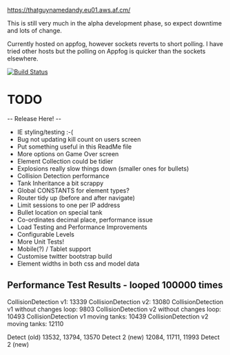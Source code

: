 https://thatguynamedandy.eu01.aws.af.cm/

This is still very much in the alpha development phase, so expect downtime and lots of change.

Currently hosted on appfog, however sockets reverts to short polling. I have tried other hosts but the polling on Appfog is quicker than the sockets elsewhere.

[![Build Status](https://travis-ci.org/thatguynamedandy/playground.png)](https://travis-ci.org/thatguynamedandy/playground)

TODO
====

-- Release Here! --

* IE styling/testing :-(
* Bug not updating kill count on users screen
* Put something useful in this ReadMe file
* More options on Game Over screen
* Element Collection could be tidier
* Explosions really slow things down (smaller ones for bullets)
* Collision Detection performance
* Tank Inheritance a bit scrappy
* Global CONSTANTS for element types?
* Router tidy up (before and after navigate)
* Limit sessions to one per IP address
* Bullet location on special tank
* Co-ordinates decimal place, performance issue
* Load Testing and Performance Improvements
* Configurable Levels
* More Unit Tests!
* Mobile(?) / Tablet support
* Customise twitter bootstrap build
* Element widths in both css and model data


Performance Test Results - looped 100000 times
----------------------------------------------
CollisionDetection v1: 13339
CollisionDetection v2: 13080
CollisionDetection v1 without changes loop: 9803
CollisionDetection v2 without changes loop: 10493
CollisionDetection v1 moving tanks: 10439
CollisionDetection v2 moving tanks: 12110

Detect (old) 13532, 13794, 13570
Detect 2 (new) 12084, 11711, 11993
Detect 2 (new) 